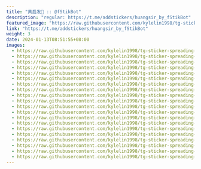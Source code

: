 ```yaml
---
title: "黄启发🐍 :: @fStikBot"
description: "regular: https://t.me/addstickers/huangsir_by_fStikBot"
featured_image: "https://raw.githubusercontent.com/kylelin1998/tg-sticker-spreading-worldwide-images/main/img/75e5105a-5791-483a-92ac-299a0c773579.jpg"
link: "https://t.me/addstickers/huangsir_by_fStikBot"
weight: 3
date: 2024-01-13T08:51:55+08:00
images:
  - https://raw.githubusercontent.com/kylelin1998/tg-sticker-spreading-worldwide-images/main/img/75e5105a-5791-483a-92ac-299a0c773579.jpg
  - https://raw.githubusercontent.com/kylelin1998/tg-sticker-spreading-worldwide-images/main/img/eafc1a93-c315-4566-ac3e-f7a8bf7b1e2f.jpg
  - https://raw.githubusercontent.com/kylelin1998/tg-sticker-spreading-worldwide-images/main/img/57b0e011-5797-4d7b-82f2-7ff4e3b22ce4.jpg
  - https://raw.githubusercontent.com/kylelin1998/tg-sticker-spreading-worldwide-images/main/img/02243967-9125-4c6d-9fb9-ceb8c23e9305.jpg
  - https://raw.githubusercontent.com/kylelin1998/tg-sticker-spreading-worldwide-images/main/img/08a2ecbc-4dff-45ab-94c2-15c7124a3365.jpg
  - https://raw.githubusercontent.com/kylelin1998/tg-sticker-spreading-worldwide-images/main/img/93ff3a2e-c46f-40bb-9373-bb41b8af7671.jpg
  - https://raw.githubusercontent.com/kylelin1998/tg-sticker-spreading-worldwide-images/main/img/cbd597eb-0f3c-4bb6-88d2-7d5c27dfa1d6.jpg
  - https://raw.githubusercontent.com/kylelin1998/tg-sticker-spreading-worldwide-images/main/img/2f77140a-e97c-4ef5-9d2d-d0680968be8f.jpg
  - https://raw.githubusercontent.com/kylelin1998/tg-sticker-spreading-worldwide-images/main/img/039750a4-dfad-41a8-aba5-d70e5fee3a30.jpg
  - https://raw.githubusercontent.com/kylelin1998/tg-sticker-spreading-worldwide-images/main/img/4f2716ca-0e8d-44aa-b9fe-434af92350bd.jpg
  - https://raw.githubusercontent.com/kylelin1998/tg-sticker-spreading-worldwide-images/main/img/4d1edb84-d298-4e8d-af93-eb2ae533172f.jpg
  - https://raw.githubusercontent.com/kylelin1998/tg-sticker-spreading-worldwide-images/main/img/1fe383b7-79e0-4f69-b871-95460b179192.jpg
  - https://raw.githubusercontent.com/kylelin1998/tg-sticker-spreading-worldwide-images/main/img/d4c81804-cbf4-4f02-9630-affb5183e3c1.jpg
  - https://raw.githubusercontent.com/kylelin1998/tg-sticker-spreading-worldwide-images/main/img/14e7d6c0-44ec-4b3f-9601-1d82f420cf53.jpg
  - https://raw.githubusercontent.com/kylelin1998/tg-sticker-spreading-worldwide-images/main/img/2f428c27-8ac3-4491-bcfa-6439875a511f.jpg
  - https://raw.githubusercontent.com/kylelin1998/tg-sticker-spreading-worldwide-images/main/img/c83f3882-d921-4b43-926f-847cd62666b2.jpg
  - https://raw.githubusercontent.com/kylelin1998/tg-sticker-spreading-worldwide-images/main/img/a9e3a14f-92d9-4388-a3e7-358b47a9ec0d.jpg
  - https://raw.githubusercontent.com/kylelin1998/tg-sticker-spreading-worldwide-images/main/img/7790a1f3-3abc-4ee1-8a03-a0ad518e1109.jpg
  - https://raw.githubusercontent.com/kylelin1998/tg-sticker-spreading-worldwide-images/main/img/2cfc9b46-bbd4-425e-b046-bec8f18eff3e.jpg
  - https://raw.githubusercontent.com/kylelin1998/tg-sticker-spreading-worldwide-images/main/img/231d94a6-eb6c-4f86-88b7-024aba46f8bb.jpg
---
```

